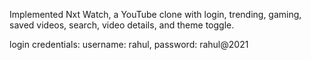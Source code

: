 Implemented Nxt Watch, a YouTube clone with login, trending, gaming, saved
videos, search, video details, and theme toggle.


login credentials:
username: rahul,
password: rahul@2021




